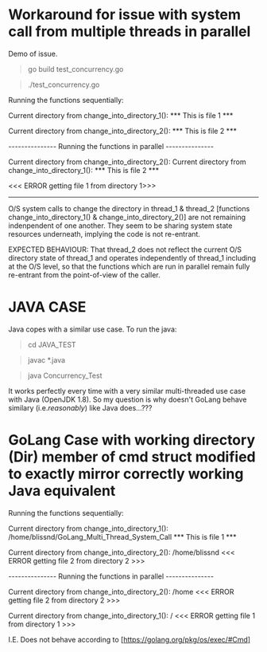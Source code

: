 # Workaround for issue with system call from multiple threads in parallel

Demo of issue.

> go build test_concurrency.go

> ./test_concurrency.go


Running the functions sequentially:

Current directory from change_into_directory_1():
*** This is file 1 ***

Current directory from change_into_directory_2():
*** This is file 2 ***


--------------- Running the functions in parallel ---------------

Current directory from change_into_directory_2(): 
Current directory from change_into_directory_1():
*** This is file 2 ***

<<< ERROR getting file 1 from directory 1>>>


--------------------------------------------------------------------------------------------------------
O/S system calls to change the directory in thread_1 & thread_2 [functions change_into_directory_1() & change_into_directory_2()]
are not remaining indenpendent of one another. They seem to be sharing system state resources underneath, implying the code is 
not re-entrant.

EXPECTED BEHAVIOUR: That thread_2 does not reflect the current O/S directory state of thread_1 and operates independently of thread_1
including at the O/S level, so that the functions which are run in parallel remain fully re-entrant from the point-of-view of
the caller.

JAVA CASE
=========
Java copes with a similar  use case. To run the java:

> cd JAVA_TEST

> javac *.java

> java Concurrency_Test 

It works perfectly every time with a very similar multi-threaded use case with Java (OpenJDK 1.8). So my question is why doesn't GoLang behave similary (i.e.*reasonably*) like Java does...???

GoLang Case with working directory (Dir) member of cmd struct modified to exactly mirror correctly working Java equivalent
===========================================================================================================================

Running the functions sequentially:

Current directory from change_into_directory_1(): /home/blissnd/GoLang_Multi_Thread_System_Call
*** This is file 1 ***

Current directory from change_into_directory_2(): /home/blissnd
<<< ERROR getting file 2 from directory 2 >>>


--------------- Running the functions in parallel ---------------

Current directory from change_into_directory_2(): /home
<<< ERROR getting file 2 from directory 2 >>>

Current directory from change_into_directory_1(): /
<<< ERROR getting file 1 from directory 1 >>>


I.E. Does not behave according to [https://golang.org/pkg/os/exec/#Cmd]

